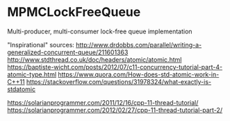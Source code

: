 # MPMCLockFreeQueue
Multi-producer, multi-consumer lock-free queue implementation

"Inspirational" sources:
http://www.drdobbs.com/parallel/writing-a-generalized-concurrent-queue/211601363
http://www.stdthread.co.uk/doc/headers/atomic/atomic.html
https://baptiste-wicht.com/posts/2012/07/c11-concurrency-tutorial-part-4-atomic-type.html
https://www.quora.com/How-does-std-atomic-work-in-C++11
https://stackoverflow.com/questions/31978324/what-exactly-is-stdatomic

https://solarianprogrammer.com/2011/12/16/cpp-11-thread-tutorial/
https://solarianprogrammer.com/2012/02/27/cpp-11-thread-tutorial-part-2/
